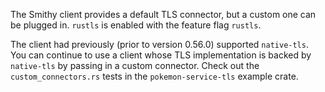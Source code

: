 The Smithy client provides a default TLS connector, but a custom one can be
plugged in. `rustls` is enabled with the feature flag `rustls`.

The client had previously (prior to version 0.56.0) supported `native-tls`. You
can continue to use a client whose TLS implementation is backed by `native-tls`
by passing in a custom connector. Check out the `custom_connectors.rs` tests in
the `pokemon-service-tls` example crate.
